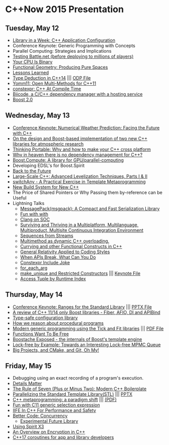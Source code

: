 # C++Now 2015 Presentation

## Tuesday, May 12

* [Library in a Week: C++ Application Configuration](https://github.com/boostcon/cppnow_presentations_2015/raw/master/files/liaw2015-day1-application_configuration.pdf)
* Conference Keynote: Generic Programming with Concepts
* Parallel Computing: Strategies and Implications  
* [Testing Battle.net (before deploying to millions of players)](https://github.com/boostcon/cppnow_presentations_2015/raw/master/files/testing-battlenet.pdf)
* [Your CPU Is Binary](https://github.com/boostcon/cppnow_presentations_2015/raw/master/files/Your_CPU_Is_Binary.pdf)
* [Functional Geometry: Producing Pure Spaces](https://github.com/boostcon/cppnow_presentations_2015/raw/master/files/funcgeo_00.pdf)
* [Lessons Learned](https://github.com/boostcon/cppnow_presentations_2015/raw/master/files/LessonsLearned.pdf)
* [Type Deduction in C++14](https://github.com/boostcon/cppnow_presentations_2015/raw/master/files/type_deduction_in_cpp14.pdf) ||| [ODP File](https://github.com/boostcon/cppnow_presentations_2015/raw/master/files/type_deduction_in_cpp14.odp)
* [Yomm11: Open Multi-Methods for C++11](https://github.com/boostcon/cppnow_presentations_2015/raw/master/files/yomm11.pdf)
* [constexpr: C++ At Compile Time](https://github.com/boostcon/cppnow_presentations_2015/raw/master/files/CppNow2015_ConstexprSlides.pdf)
* [Biicode, a C/C++ dependency manager with a hosting service](https://github.com/boostcon/cppnow_presentations_2015/raw/master/files/dep_manager_workshop.pdf)
* [Boost 2.0](http://www.blincubator.com/C++Now2015/)

## Wednesday, May 13

* [Conference Keynote: Numerical Weather Prediction: Facing the Future with C++](https://github.com/boostcon/cppnow_presentations_2015/raw/master/files/NWP-Facing-the-Future-with-Cpp.pdf)
* [On the design and Boost-based implementation of two new C++ libraries for atmospheric research](https://github.com/boostcon/cppnow_presentations_2015/raw/master/files/boost-atmospheric-research.pdf)
* [Thinking Portable: Why and how to make your C++ cross platform](https://github.com/boostcon/cppnow_presentations_2015/raw/master/files/ThinkingPortable-JasonTurner-v3.pdf)
* [Why in heaven there is no dependency management for C++?](https://github.com/boostcon/cppnow_presentations_2015/raw/master/files/why_no_dep_manager.pdf)
* [Boost.Compute: A library for GPU/parallel-computing](https://github.com/boostcon/cppnow_presentations_2015/raw/master/files/Boost.ComputeCxxNow2015.pdf)
* Developing EDSL's for Boost.Spirit
* [Back to the Future](https://github.com/boostcon/cppnow_presentations_2015/raw/master/files/back_to_the_future.pdf)
* [Large-Scale C++: Advanced Levelization Techniques, Parts I & II](https://github.com/boostcon/cppnow_presentations_2015/raw/master/files/accu2014.150513.pdf)
* [switchAny - A Practical Exercise in Template Metaprogramming](https://github.com/CornedBee/TemplateMetaprogramming)
* [New Build System for New C++](https://github.com/boostcon/cppnow_presentations_2015/raw/master/files/new-build-system-for-new-cxx.pdf)
* The Price of Shared Pointers or Why Passing them by-reference can be Useful
* Lightning Talks
   * [MessagePack(msgpack): A Compact and Fast Serialization Library](https://github.com/boostcon/cppnow_presentations_2015/raw/master/files/lightning/cppnow2015_msgpack_taka.pdf)
   * [Fun with with](https://github.com/boostcon/cppnow_presentations_2015/raw/master/files/lightning/04_marcel_ebmer.pdf)
   * [Clang on SOC](https://github.com/boostcon/cppnow_presentations_2015/raw/master/files/lightning/05_cheinan_marks_0.pdf)
   * [Surviving and Thriving in a Multiplatform, Multilanguage, Multiproduct, Multisite Continuous Integration Environment](https://github.com/boostcon/cppnow_presentations_2015/raw/master/files/lightning/06_gwen_hunt.pdf)
   * [Sequences from Streams](https://github.com/boostcon/cppnow_presentations_2015/raw/master/files/lightning/07_jeff_trull)
   * [Multimethod as dynamic C++ overloading.](https://github.com/boostcon/cppnow_presentations_2015/raw/master/files/lightning/08_julian_smith.pdf)
   * [Currying and other Functional Constructs in C++](https://github.com/boostcon/cppnow_presentations_2015/raw/master/files/lightning/09_krishna_achuthan.pdf)
   * [General Relativity Applied to Coding Styles](https://github.com/boostcon/cppnow_presentations_2015/raw/master/files/lightning/10_jean-louis_leroy.pdf)
   * [When APIs Break, What Can You Do](https://github.com/boostcon/cppnow_presentations_2015/raw/master/files/lightning/11_billy_baker.pdf)
   * [Constexpr Include Joke](https://github.com/boostcon/cppnow_presentations_2015/raw/master/files/lightning/12_cheinan_marks.pdf)
   * [for_each_arg](https://github.com/SuperV1234/cppnow2015)
   * [make_unique and Restricted Constructors](https://github.com/boostcon/cppnow_presentations_2015/raw/master/files/lightning/make_unique_and_restricted_constructors.pdf) ||| [Keynote File](https://github.com/boostcon/cppnow_presentations_2015/raw/master/files/lightning/make_unique_and_restricted_constructors.key)
   * [Access Tuple by Runtime Index](https://gist.github.com/lichray/dd803a8bb3461fc842e5)

## Thursday, May 14

* [Conference Keynote: Ranges for the Standard Library](https://github.com/boostcon/cppnow_presentations_2015/raw/master/files/ranges-calendar-boostcon-2015-05.pdf) ||| [PPTX File](https://github.com/boostcon/cppnow_presentations_2015/raw/master/files/ranges-calendar-boostcon-2015-05.pptx)
* [A review of C++ 11/14 only Boost libraries - Fiber, AFIO, DI and APIBind](https://github.com/boostcon/cppnow_presentations_2015/raw/master/files/A-review-of-Cxx-11-14-only-Boost-libraries-Fiber-AFIO-DI-and-APIBind.pdf)
* [Type-safe configuration library](https://github.com/boostcon/cppnow_presentations_2015/raw/master/files/Type-safe-configuration-library.pdf)
* [How we reason about procedural programs](https://github.com/boostcon/cppnow_presentations_2015/raw/master/files/Lippincott-Cppnow-2015-How-we-reason-about-procedural-programs.pdf)
* [Modern generic programming using the Tick and Fit libraries](https://gitlab.com/pfultz2/cppnow2015) ||| [PDF File](https://github.com/boostcon/cppnow_presentations_2015/raw/master/files/tick_and_fit.pdf)
* [Functions Want To Be Free](https://github.com/boostcon/cppnow_presentations_2015/raw/master/files/functions_want_to_be_free.pdf)
* [Boostache Exposed - the internals of Boost's template engine](https://github.com/boostcon/cppnow_presentations_2015/raw/master/files/boostache.pdf)
* [Lock-free by Example: Towards an Interesting Lock-free MPMC Queue](https://github.com/boostcon/cppnow_presentations_2015/raw/master/files/A-Complicated-Lockfree-Queue.pdf)
* [Big Projects, and CMake, and Git, Oh My!](https://github.com/boostcon/cppnow_presentations_2015/raw/master/files/Large-Projects-and-CMake-and-git-oh-my.pdf)

## Friday, May 15

* Debugging using an exact recording of a program's execution.  
* [Details Matter](https://github.com/boostcon/cppnow_presentations_2015/raw/master/files/Details-Matter-CppNow-2015.pdf)
* [The Rule of Seven (Plus or Minus Two): Modern C++ Boilerplate](https://github.com/boostcon/cppnow_presentations_2015/raw/master/files/ruleofseven.pdf)
* [Parallelizing the Standard Template Library(STL)](https://github.com/boostcon/cppnow_presentations_2015/raw/master/files/Parallelizing-the-Cpp-Standard-Template-Library.pdf)  ||| [PPTX](https://github.com/boostcon/cppnow_presentations_2015/raw/master/files/Parallelizing-the-Cpp-Standard-Template-Library.pptx)
* [C++ metaprogramming: a paradigm shift](http://ldionne.github.io/hana-cppnow-2015) ||| [(PDF)](https://github.com/boostcon/cppnow_presentations_2015/raw/master/files/cxx_metaprogramming-a_paradigm_shift.pdf)
* [Fun with C11 generic selection expression](https://github.com/boostcon/cppnow_presentations_2015/raw/master/files/Fun-with-C11-generic-selection-expression.pdf)
* [IIFE In C++ For Performance and Safety](https://github.com/boostcon/cppnow_presentations_2015/raw/master/files/IIFE-Cpp-Talk-Jason-Turner-cppnow.pdf)
* [Better Code: Concurrency](https://github.com/sean-parent/sean-parent.github.io/wiki/Papers-and-Presentations)
    * [Experimental Future Library](https://github.com/stlab/libraries/tree/develop)
* [Using Spirit X3](http://ciere.com/cppnow15/)
* [An Overview on Encryption in C++](https://github.com/boostcon/cppnow_presentations_2015/raw/master/files/Cpp-Now-2015-Jens-Weller-An-overview-on-Encryption-in-Cpp.pdf)
* [C++17 coroutines for app and library developers](https://github.com/boostcon/cppnow_presentations_2015/raw/master/files/CppNow2015_Coroutines_in_C++17.pdf)
